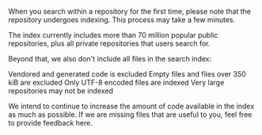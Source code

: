 When you search within a repository for the first time, please note that the repository undergoes indexing. This process may take a few minutes.

The index currently includes more than 70 million popular public repositories, plus all private repositories that users search for.

Beyond that, we also don't include all files in the search index:

Vendored and generated code is excluded
Empty files and files over 350 kiB are excluded
Only UTF-8 encoded files are indexed
Very large repositories may not be indexed

We intend to continue to increase the amount of code available in the index as much as possible. If we are missing files that are useful to you, feel free to provide feedback here.
